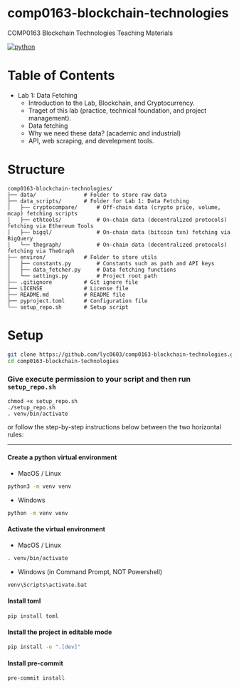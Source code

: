 # comp0163-blockchain-technologies
COMP0163 Blockchain Technologies Teaching Materials

[![python](https://img.shields.io/badge/Python-%3E%203.9.0-3776AB.svg?style=flat&logo=python&logoColor=white
)](https://www.python.org)

# Table of Contents

- Lab 1: Data Fetching
    - Introduction to the Lab, Blockchain, and Cryptocurrency.
    - Traget of this lab (practice, technical foundation, and project management).
    - Data fetching
    - Why we need these data? (academic and industrial)
    - API, web scraping, and develepment tools.
# Structure
```
comp0163-blockchain-technologies/
├── data/               # Folder to store raw data    
├── data_scripts/       # Folder for Lab 1: Data Fetching
│   ├── cryptocompare/      # Off-chain data (crypto price, volume, mcap) fetching scripts
│   ├── ethtools/           # On-chain data (decentralized protocols) fetching via Ethereum Tools
│   ├── bigql/              # On-chain data (bitcoin txn) fetching via BigQuery
│   └── thegraph/           # On-chain data (decentralized protocols) fetching via TheGraph
├── environ/            # Folder to store utils
│   ├── constants.py        # Constants such as path and API keys
│   ├── data_fetcher.py     # Data fetching functions
│   └── settings.py         # Project root path
├── .gitignore          # Git ignore file
├── LICENSE             # License file
├── README.md           # README file
├── pyproject.toml      # Configuration file
└── setup_repo.sh       # Setup script
```

# Setup
```zsh
git clone https://github.com/lyc0603/comp0163-blockchain-technologies.git
cd comp0163-blockchain-technologies
```

### Give execute permission to your script and then run `setup_repo.sh`

```
chmod +x setup_repo.sh
./setup_repo.sh
. venv/bin/activate
```

or follow the step-by-step instructions below between the two horizontal rules:

---

#### Create a python virtual environment

- MacOS / Linux

```bash
python3 -m venv venv
```

- Windows

```bash
python -m venv venv
```

#### Activate the virtual environment

- MacOS / Linux

```bash
. venv/bin/activate
```

- Windows (in Command Prompt, NOT Powershell)

```bash
venv\Scripts\activate.bat
```
#### Install toml

```
pip install toml
```

#### Install the project in editable mode

```bash
pip install -e ".[dev]"
```

#### Install pre-commit
```bash
pre-commit install
```
